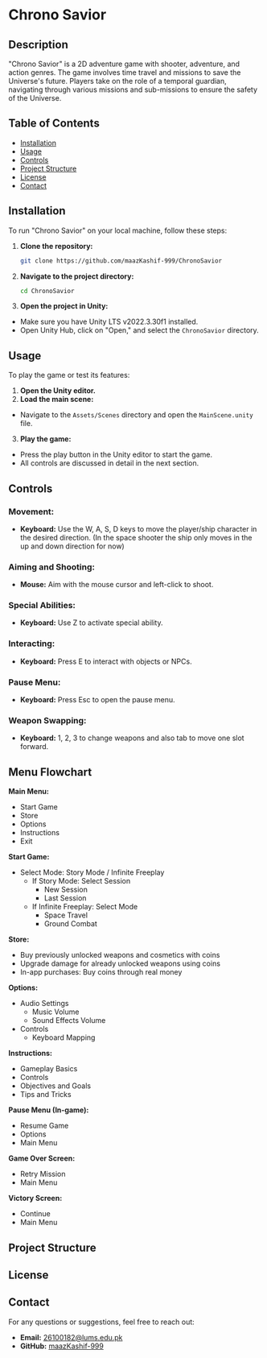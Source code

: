 # Chrono Savior

## Description
"Chrono Savior" is a 2D adventure game with shooter, adventure, and action genres. The game involves time travel and missions to save the Universe's future. Players take on the role of a temporal guardian, navigating through various missions and sub-missions to ensure the safety of the Universe.

## Table of Contents
- [Installation](#installation)
- [Usage](#usage)
- [Controls](#controls)
- [Project Structure](#project-structure)
- [License](#license)
- [Contact](#contact)

## Installation
To run "Chrono Savior" on your local machine, follow these steps:

1. **Clone the repository:**
   ```sh
   git clone https://github.com/maazKashif-999/ChronoSavior

   
2. **Navigate to the project directory:**
   ```sh
   cd ChronoSavior

3. **Open the project in Unity:**
- Make sure you have Unity LTS v2022.3.30f1 installed.
- Open Unity Hub, click on "Open," and select the `ChronoSavior` directory.

## Usage
To play the game or test its features:

1. **Open the Unity editor.**
2. **Load the main scene:**
- Navigate to the `Assets/Scenes` directory and open the `MainScene.unity` file.
3. **Play the game:**
- Press the play button in the Unity editor to start the game.
- All controls are discussed in detail in the next section.

## Controls
### Movement:
- **Keyboard:** Use the W, A, S, D keys to move the player/ship character in the desired direction. (In the space shooter the ship only moves in the up and down direction for now)

### Aiming and Shooting:
- **Mouse:** Aim with the mouse cursor and left-click to shoot.

### Special Abilities:
- **Keyboard:** Use Z to activate special ability.

### Interacting:
- **Keyboard:** Press E to interact with objects or NPCs.

### Pause Menu:
- **Keyboard:** Press Esc to open the pause menu.

### Weapon Swapping:
- **Keyboard:** 1, 2, 3 to change weapons and also tab to move one slot forward.

## Menu Flowchart
**Main Menu:**
- Start Game
- Store
- Options
- Instructions
- Exit

**Start Game:**
- Select Mode: Story Mode / Infinite Freeplay
  - If Story Mode: Select Session
    - New Session
    - Last Session
  - If Infinite Freeplay: Select Mode
    - Space Travel
    - Ground Combat

**Store:**
- Buy previously unlocked weapons and cosmetics with coins
- Upgrade damage for already unlocked weapons using coins
- In-app purchases: Buy coins through real money

**Options:**
- Audio Settings
  - Music Volume
  - Sound Effects Volume
- Controls
  - Keyboard Mapping

**Instructions:**
- Gameplay Basics
- Controls
- Objectives and Goals
- Tips and Tricks

**Pause Menu (In-game):**
- Resume Game
- Options
- Main Menu

**Game Over Screen:**
- Retry Mission
- Main Menu

**Victory Screen:**
- Continue
- Main Menu


## Project Structure

## License

## Contact
For any questions or suggestions, feel free to reach out:

- **Email:** 26100182@lums.edu.pk
- **GitHub:** [maazKashif-999](https://github.com/maazKashif-999)

